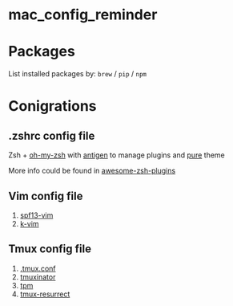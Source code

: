 # mac_config_reminder


# Packages
List installed packages by:
`brew` / `pip` / `npm`

# Conigrations

## .zshrc config file
Zsh + [oh-my-zsh](https://github.com/robbyrussell/oh-my-zsh) with [antigen](https://github.com/zsh-users/antigen) to manage plugins and [pure](https://github.com/sindresorhus/pure) theme

More info could be found in [awesome-zsh-plugins](https://github.com/unixorn/awesome-zsh-plugins)

## Vim config file
1. [spf13-vim](https://github.com/spf13/spf13-vim)
2. [k-vim](https://github.com/wklken/k-vim)

## Tmux config file
1. [.tmux.conf](https://github.com/gpakosz/.tmux)
2. [tmuxinator](https://github.com/tmuxinator/tmuxinator)
3. [tpm](https://github.com/tmux-plugins/tpm)
4. [tmux-resurrect](https://github.com/tmux-plugins/tmux-resurrect)
